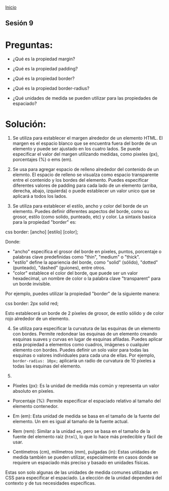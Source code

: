<!-- No borrar o modificar -->
[Inicio](./index.md)

## Sesión 9 


<!-- Su documentación aquí -->


# Preguntas:

- ¿Qué es la propiedad margin?

- ¿Qué es la propiedad padding?

- ¿Qué es la propiedad border?

- ¿Qué es la propiedad border-radius?

- ¿Qué unidades de medida se pueden utilizar para las propiedades de espaciado?


# Solución:

1. Se utiliza para establecer el margen alrededor de un elemento HTML. El margen es el espacio blanco que se encuentra fuera del borde de un elemento y puede ser ajustado en los cuatro lados. Se puede especificar el valor del margen utilizando medidas, como pixeles (px), porcentajes (%) o ems (em).


2. Se usa para agregar espacio de relleno alrededor del contenido de un elemnto. El espacio de relleno se visualza como espacio transparente entre el contenido y los bordes del elemento. Puedes especificar diferentes valores de padding para cada lado de un elemento (arriba, derecha, abajo, izquierda) o puede establecer un valor unico que se aplicará a todos los lados.


3. Se utiliza para establecer el estilo, ancho y color del borde de un elemento. Puedes definir diferentes aspectos del borde, como su grosor, estilo (como solido, punteado, etc) y color. La sintaxis basica para la propiedad "border" es:

css
border: [ancho] [estilo] [color];


Donde:

- "ancho" especifica el grosor del borde en píxeles, puntos, porcentaje o palabras clave predefinidas como "thin", "medium" o "thick".
- "estilo" define la apariencia del borde, como "solid" (sólido), "dotted" (punteado), "dashed" (guiones), entre otros.
- "color" establece el color del borde, que puede ser un valor hexadecimal, un nombre de color o la palabra clave "transparent" para un borde invisible.

Por ejemplo, puedes utilizar la propiedad "border" de la siguiente manera:

css
border: 2px solid red;


Esto establecerá un borde de 2 píxeles de grosor, de estilo sólido y de color rojo alrededor de un elemento.


4. Se utiliza para especificar la curvatura de las esquinas de un elemento con bordes. Permite redondear las esquinas de un elemento creando esquinas suaves y curvas en lugar de esquinas afiladas. Puedes aplicar esta propiedad a elementos como cuadros, imágenes o cualquier elemento con bordes. Puedes definir un solo valor para todas las esquinas o valores individuales para cada una de ellas. Por ejemplo, `border-radius: 10px;` aplicaría un radio de curvatura de 10 píxeles a todas las esquinas del elemento.


5. 
- Píxeles (px): Es la unidad de medida más común y representa un valor absoluto en píxeles.

- Porcentaje (%): Permite especificar el espaciado relativo al tamaño del elemento contenedor.

- Em (em): Esta unidad de medida se basa en el tamaño de la fuente del elemento. Un em es igual al tamaño de la fuente actual.

- Rem (rem): Similar a la unidad `em`, pero se basa en el tamaño de la fuente del elemento raíz (`html`), lo que lo hace más predecible y fácil de usar.

- Centímetros (cm), milímetros (mm), pulgadas (in): Estas unidades de medida también se pueden utilizar, especialmente en casos donde se requiere un espaciado más preciso y basado en unidades físicas.

Estas son solo algunas de las unidades de medida comunes utilizadas en CSS para especificar el espaciado. La elección de la unidad dependerá del contexto y de tus necesidades específicas.



